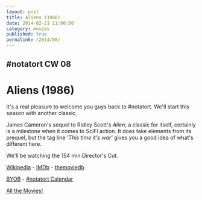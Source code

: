 ```yaml
---
layout: post
title: Aliens (1986)
date: 2014-02-21 11:00:00
category: movies
published: true
permalink: /2014/08/
---
```


## \#notatort CW 08
# Aliens \(1986\)

It's a real pleasure to welcome you guys back to #notatort. We'll start this season with another classic. 

James Cameron's sequel to Ridley Scott's *Alien*, a classic for itself, certainly is a milestone when it comes to SciFi action. It does take elements from its prequel, but the tag line *'This time it's war'* gives you a good idea of what's different here.

We'll be watching the 154 min Director's Cut.

<a href="http://en.wikipedia.org/wiki/Aliens_(film)">Wikipedia</a> - [IMDb](http://www.imdb.com/title/tt0090605/?ref_=nv_sr_1) - [themoviedb](https://www.themoviedb.org/movie/679-aliens)

<a href="http://en.wikipedia.org/wiki/BYOB_(beverage)">BYOB</a> - <a href="webcal://p09-calendarws.icloud.com/ca/subscribe/1/njhFKcFiNF5cQxQ-plsJccGfbuvf1pXvgKeMqimgE4ZFRgZps-DrReteg83YbLJaRhjuvwVD1DJ3eqmzmueLudNx8k_GF1p4khyUtrXpRxo">#notatort Calendar</a>

[All the Movies!](http://notatort.com/allthemovies/)

<!--include jquery & backstretch-->

<script type="text/javascript" src="https://ajax.googleapis.com/ajax/libs/jquery/1.7.2/jquery.min.js"></script>

<script type="text/javascript" src="http://notatort.com/jquery.backstretch.min.js"></script>

<script type="text/javascript">

$(function(){

     $(window).resize(function(){
     
         if($(this).width() >= 767){
         
             $.backstretch("http://notatort.com/bg14082.jpg", {speed: 150});
             
         }
         
      })
      
      .resize();//trigger resize on page load
      
});

</script>